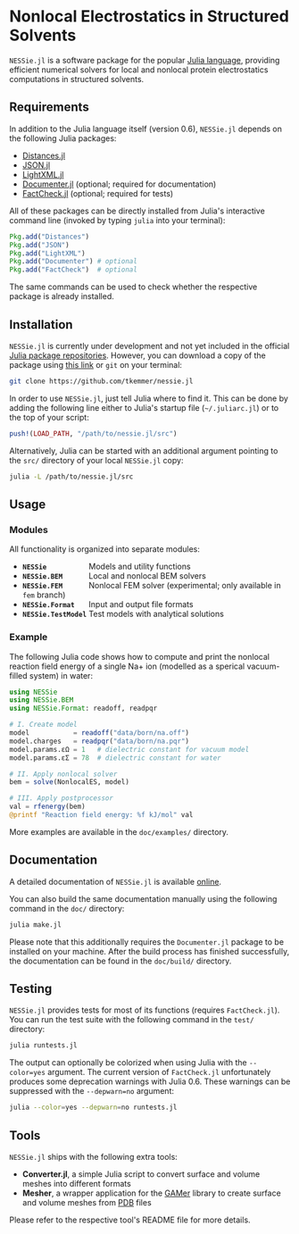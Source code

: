 # Nonlocal Electrostatics in Structured Solvents

`NESSie.jl` is a software package for the popular [Julia language](https://julialang.org), providing efficient numerical solvers for local and nonlocal protein electrostatics computations in structured solvents.


## Requirements
In addition to the Julia language itself (version 0.6), `NESSie.jl` depends on the following Julia packages:

 * [Distances.jl](http://github.com/JuliaStats/Distances.jl)
 * [JSON.jl](http://github.com/JuliaIO/JSON.jl)
 * [LightXML.jl](http://github.com/JuliaIO/LightXML.jl)
 * [Documenter.jl](http://github.com/JuliaDocs/Documenter.jl) (optional; required for documentation)
 * [FactCheck.jl](http://github.com/JuliaArchive/FactCheck.jl) (optional; required for tests)

All of these packages can be directly installed from Julia's interactive command line (invoked by typing `julia` into your terminal):
```julia
Pkg.add("Distances")
Pkg.add("JSON")
Pkg.add("LightXML")
Pkg.add("Documenter") # optional
Pkg.add("FactCheck")  # optional
```
The same commands can be used to check whether the respective package is already installed.


## Installation
`NESSie.jl` is currently under development and not yet included in the official [Julia package repositories](https://pkg.julialang.org/). However, you can download a copy of the package using [this link](https://github.com/tkemmer/NESSie.jl/archive/master.zip) or `git` on your terminal:

```sh
git clone https://github.com/tkemmer/nessie.jl
```

In order to use `NESSie.jl`, just tell Julia where to find it. This can be done by adding the following line either to Julia's startup file (`~/.juliarc.jl`) or to the top of your script:
```julia
push!(LOAD_PATH, "/path/to/nessie.jl/src")
```

Alternatively, Julia can be started with an additional argument pointing to the `src/` directory of your local `NESSie.jl` copy:
```sh
julia -L /path/to/nessie.jl/src
```


## Usage

### Modules
All functionality is organized into separate modules:
 * **`NESSie          `** Models and utility functions
 * **`NESSie.BEM      `** Local and nonlocal BEM solvers
 * **`NESSie.FEM      `** Nonlocal FEM solver (experimental; only available in `fem` branch)
 * **`NESSie.Format   `** Input and output file formats
 * **`NESSie.TestModel`** Test models with analytical solutions


### Example
The following Julia code shows how to compute and print the nonlocal reaction field energy of a single Na+ ion (modelled as a sperical vacuum-filled system) in water:

```julia
using NESSie
using NESSie.BEM
using NESSie.Format: readoff, readpqr

# I. Create model
model           = readoff("data/born/na.off")
model.charges   = readpqr("data/born/na.pqr")
model.params.εΩ = 1   # dielectric constant for vacuum model
model.params.εΣ = 78  # dielectric constant for water

# II. Apply nonlocal solver
bem = solve(NonlocalES, model)

# III. Apply postprocessor
val = rfenergy(bem)
@printf "Reaction field energy: %f kJ/mol" val
```
More examples are available in the `doc/examples/` directory.


## Documentation
A detailed documentation of `NESSie.jl` is available [online](https://tkemmer.github.io/NESSie.jl/latest/).

You can also build the same documentation manually using the following command in the `doc/` directory:
```sh
julia make.jl
```
Please note that this additionally requires the `Documenter.jl` package to be installed on your machine. After the build process has finished successfully, the documentation can be found in the `doc/build/` directory.


## Testing
`NESSie.jl` provides tests for most of its functions (requires `FactCheck.jl`). You can run the test suite with the following command in the `test/` directory:
```sh
julia runtests.jl
```
The output can optionally be colorized when using Julia with the `--color=yes` argument. The current version of `FactCheck.jl` unfortunately produces some deprecation warnings with Julia 0.6. These warnings can be suppressed with the `--depwarn=no` argument:

```sh
julia --color=yes --depwarn=no runtests.jl
```

## Tools
`NESSie.jl` ships with the following extra tools:

 * **Converter.jl**, a simple Julia script to convert surface and volume meshes into different formats
 * **Mesher**, a wrapper application for the [GAMer](http://www.fetk.org/codes/gamer/) library to create surface and volume meshes from [PDB](https://www.rcsb.org/pdb) files

Please refer to the respective tool's README file for more details.
